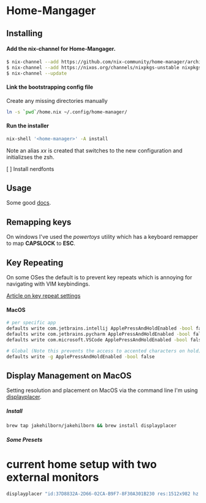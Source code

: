 # Home-Mangager

## Installing

#### Add the nix-channel for Home-Mangager.

```sh
$ nix-channel --add https://github.com/nix-community/home-manager/archive/master.tar.gz home-manager
$ nix-channel --add https://nixos.org/channels/nixpkgs-unstable nixpkgs-unstable
$ nix-channel --update

```

#### Link the bootstrapping config file

Create any missing directories manually

```sh
ln -s `pwd`/home.nix ~/.config/home-manager/
```

#### Run the installer

```sh
nix-shell '<home-manager>' -A install
```

Note an alias _xx_ is created that switches to the new configuration and initializses the zsh.

[ ] Install nerdfonts

## Usage

Some good [docs](https://nix-community.github.io/home-manager/index.html#ch-usage).

## Remapping keys

On windows I've used the _powertoys_ utility which has a keyboard remapper to map **CAPSLOCK** to **ESC**.

## Key Repeating

On some OSes the default is to prevent key repeats which is annoying for navigating with VIM keybindings.

[Article on key repeat settings](https://vimforvscode.com/enable-key-repeat-vim)

#### MacOS

```sh
# per specific app
defaults write com.jetbrains.intellij ApplePressAndHoldEnabled -bool false
defaults write com.jetbrains.pycharm ApplePressAndHoldEnabled -bool false
defaults write com.microsoft.VSCode ApplePressAndHoldEnabled -bool false

# Global (Note this prevents the access to accented characters on hold)
defaults write -g ApplePressAndHoldEnabled -bool false
```

## Display Management on MacOS

Setting resolution and placement on MacOS via the command line I'm using [displayplacer](https://github.com/jakehilborn/displayplacer).

##### Install

```sh
brew tap jakehilborn/jakehilborn && brew install displayplacer
```

##### Some Presets

# current home setup with two external monitors

```sh
displayplacer "id:37D8832A-2D66-02CA-B9F7-8F30A301B230 res:1512x982 hz:120 color_depth:8 enabled:true scaling:on origin:(0,0) degree:0" "id:64B0B9CB-DBC0-4B40-9067-003180CA6686 res:3008x1692 hz:60 color_depth:7 enabled:true scaling:on origin:(3204,-761) degree:0" "id:9D804D51-C2D4-4706-AF4F-8F1A78CDF19D res:1692x3008 hz:60 color_depth:8 enabled:true scaling:on origin:(1512,-761) degree:90"
```

